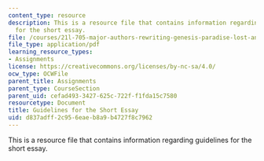 ```yaml
---
content_type: resource
description: This is a resource file that contains information regarding guidelines
  for the short essay.
file: /courses/21l-705-major-authors-rewriting-genesis-paradise-lost-and-twentieth-century-fantasy-spring-2009/d837adff2c956eaeb8a9b4727f8c7962_MIT21L_705S09_assn01.pdf
file_type: application/pdf
learning_resource_types:
- Assignments
license: https://creativecommons.org/licenses/by-nc-sa/4.0/
ocw_type: OCWFile
parent_title: Assignments
parent_type: CourseSection
parent_uid: cefad493-3427-625c-722f-f1fda15c7580
resourcetype: Document
title: Guidelines for the Short Essay
uid: d837adff-2c95-6eae-b8a9-b4727f8c7962
---
```

This is a resource file that contains information regarding guidelines for the short essay.